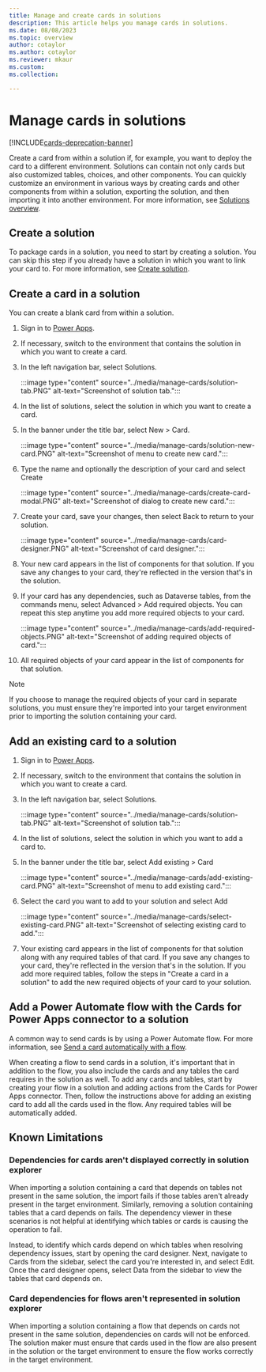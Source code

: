 ```yaml
---
title: Manage and create cards in solutions
description: This article helps you manage cards in solutions.
ms.date: 08/08/2023
ms.topic: overview
author: cotaylor
ms.author: cotaylor
ms.reviewer: mkaur
ms.custom: 
ms.collection: 

---
```


# Manage cards in solutions

[!INCLUDE[cards-deprecation-banner](~/includes/cards-deprecation-notice.md)]

Create a card from within a solution if, for example, you want to deploy the card to a different environment. Solutions can contain not only cards but also customized tables, choices, and other components. You can quickly customize an environment in various ways by creating cards and other components from within a solution, exporting the solution, and then importing it into another environment. For more information, see [Solutions overview](../../maker/data-platform/solutions-overview.md).


## Create a solution

To package cards in a solution, you need to start by creating a solution. You can skip this step if you already have a solution in which you want to link your card to. For more information, see [Create solution](../../maker/data-platform/create-solution.md).


## Create a card in a solution

You can create a blank card from within a solution.

1. Sign in to [Power Apps](https://make.powerapps.com).
1. If necessary, switch to the environment that contains the solution in which you want to create a card.
1. In the left navigation bar, select Solutions.

    :::image type="content" source="../media/manage-cards/solution-tab.PNG" alt-text="Screenshot of solution tab.":::

1. In the list of solutions, select the solution in which you want to create a card.
1. In the banner under the title bar, select New > Card.

    :::image type="content" source="../media/manage-cards/solution-new-card.PNG" alt-text="Screenshot of menu to create new card.":::

1. Type the name and optionally the description of your card and select Create

    :::image type="content" source="../media/manage-cards/create-card-modal.PNG" alt-text="Screenshot of dialog to create new card.":::

1. Create your card, save your changes, then select Back to return to your solution.

    :::image type="content" source="../media/manage-cards/card-designer.PNG" alt-text="Screenshot of card designer.":::

1. Your new card appears in the list of components for that solution. If you save any changes to your card, they're reflected in the version that's in the solution.
1. If your card has any dependencies, such as Dataverse tables, from the commands menu, select Advanced > Add required objects. You can repeat this step anytime you add more required objects to your card.

    :::image type="content" source="../media/manage-cards/add-required-objects.PNG" alt-text="Screenshot of adding required objects of card.":::

1. All required objects of your card appear in the list of components for that solution.

> [!NOTE]
> If you choose to manage the required objects of your card in separate solutions, you must ensure they're imported into your target environment prior to importing the solution containing your card.


## Add an existing card to a solution

1. Sign in to [Power Apps](https://make.powerapps.com).
1. If necessary, switch to the environment that contains the solution in which you want to create a card.
1. In the left navigation bar, select Solutions.

    :::image type="content" source="../media/manage-cards/solution-tab.PNG" alt-text="Screenshot of solution tab.":::

1. In the list of solutions, select the solution in which you want to add a card to.
1. In the banner under the title bar, select Add existing > Card

    :::image type="content" source="../media/manage-cards/add-existing-card.PNG" alt-text="Screenshot of menu to add existing card.":::

1. Select the card you want to add to your solution and select Add

    :::image type="content" source="../media/manage-cards/select-existing-card.PNG" alt-text="Screenshot of selecting existing card to add.":::

1. Your existing card appears in the list of components for that solution along with any required tables of that card. If you save any changes to your card, they're reflected in the version that's in the solution. If you add more required tables, follow the steps in "Create a card in a solution" to add the new required objects of your card to your solution.

## Add a Power Automate flow with the Cards for Power Apps connector to a solution

A common way to send cards is by using a Power Automate flow. For more information, see [Send a card automatically with a flow](../send-a-card/send-card-with-flow.md).

When creating a flow to send cards in a solution, it's important that in addition to the flow, you also include the cards and any tables the card requires in the solution as well. To add any cards and tables, start by creating your flow in a solution and adding actions from the Cards for Power Apps connector. Then, follow the instructions above for adding an existing card to add all the cards used in the flow. Any required tables will be automatically added.

## Known Limitations

### Dependencies for cards aren't displayed correctly in solution explorer

When importing a solution containing a card that depends on tables not present in the same solution, the import fails if those tables aren't already present in the target environment. Similarly, removing a solution containing tables that a card depends on fails. The dependency viewer in these scenarios is not helpful at identifying which tables or cards is causing the operation to fail.

Instead, to identify which cards depend on which tables when resolving dependency issues, start by opening the card designer. Next, navigate to Cards from the sidebar, select the card you're  interested in, and select Edit. Once the card designer opens, select Data from the sidebar to view the tables that card depends on.

### Card dependencies for flows aren't represented in solution explorer

When importing a solution containing a flow that depends on cards not present in the same solution, dependencies on cards will not be enforced. The solution maker must ensure that cards used in the flow are also present in the solution or the target environment to ensure the flow works correctly in the target environment.